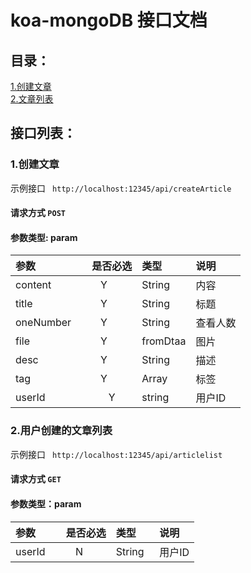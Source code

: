 # koa-mongoDB 接口文档

## 目录：

[1.创建文章](#1创建文章)<br/>
[2.文章列表](#2文章列表)<br/>

## 接口列表：

### 1.创建文章

示例接口
``` http://localhost:12345/api/createArticle```

#### 请求方式 ```POST```

#### 参数类型: param

|参数|是否必选|类型|说明|
|:-----|:-------:|:-----|:-----|
|content      |Y       |String   |内容 |
|title        |Y       |String   |标题 |
|oneNumber    |Y       |String   |查看人数 |
|file         |Y       |fromDtaa |图片 |
|desc         |Y       |String   |描述 |
|tag          |Y        |Array    |标签 |
|userId       |Y        |string   |用户ID|

### 2.用户创建的文章列表

示例接口
``` http://localhost:12345/api/articlelist```

#### 请求方式 ```GET```

#### 参数类型：param

|参数|是否必选|类型|说明|
|:-----|:-------:|:-----|:-----|
|userId      |N      |String   |用户ID|
